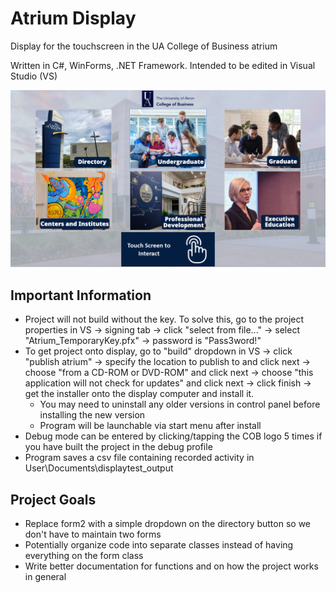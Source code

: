 # Atrium Display
Display for the touchscreen in the UA College of Business atrium

Written in C#, WinForms, .NET Framework. Intended to be edited in Visual Studio (VS)

![Screenshot of application](/screenshot.PNG)

## Important Information
- Project will not build without the key. To solve this, go to the project properties in VS -> signing tab -> click "select from file..." -> select "Atrium_TemporaryKey.pfx" -> password is "Pass3word!"
- To get project onto display, go to "build" dropdown in VS -> click "publish atrium" -> specify the location to publish to and click next -> choose "from a CD-ROM or DVD-ROM" and click next -> choose "this application will not check for updates" and click next -> click finish -> get the installer onto the display computer and install it.
  - You may need to uninstall any older versions in control panel before installing the new version
  - Program will be launchable via start menu after install
- Debug mode can be entered by clicking/tapping the COB logo 5 times if you have built the project in the debug profile
- Program saves a csv file containing recorded activity in User\Documents\displaytest_output

## Project Goals
- Replace form2 with a simple dropdown on the directory button so we don't have to maintain two forms
- Potentially organize code into separate classes instead of having everything on the form class
- Write better documentation for functions and on how the project works in general

